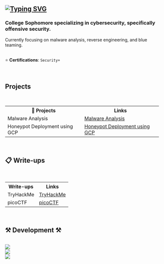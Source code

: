 ## [![Typing SVG](https://readme-typing-svg.demolab.com?font=Fira+Code&duration=2500&pause=200&color=49F7B6&width=435&lines=Hey%2C+it's+Mujtabaa!;currently%3A+boxing+with+malware;currently%3A+breaking+my+keyboard;currently%3A+mastering+the+dark+arts)](https://git.io/typing-svg)

<h3 align="left">College Sophomore specializing in cybersecurity, specifically offensive security. </h3>

<div align="left">
Currently focusing on malware analysis, reverse engineering, and blue teaming. 
<br>
<br>
  
  ⭐ **Certifications**: `Security+`
</div>

<br>
<!-- Projects -->
<h2 align=left> Projects</h2>
<br>
<div align="left">
  <table>
    <tr>
      <th>🌱 Projects</th>
      <th>Links</th>
    </tr>
    <tr>
      <td>Malware Analysis</td>
      <td><a href="https://github.com/mushy2005/Malware-Analysis">Malware Analysis</a></td>
      <tr>
      <td>Honeypot Deployment using GCP</td>
      <td><a href="https://github.com/mushy2005/Honeypot">Honeypot Deployment using GCP</a></td>
    </tr>
    </tr>
  </table>
</div>

<br>

<!-- Writeups -->
<h2 align=left>📋 Write-ups</h2>
<br>
<div align="left">
  <table>
    <tr>
      <th>Write-ups</th>
      <th>Links</th>
    </tr>
    <tr>
      <td>TryHackMe</td>
      <td><a href="https://github.com/mushy2005/TryHackMe-Writeups">TryHackMe</a></td>
    </tr>
    <tr>
      <td>picoCTF</td>
      <td><a href="https://github.com/mushy2005/picoCTF">picoCTF</a></td>
    </tr>
  </table>
</div>

<br>

<!-- add Projects section  -->

<!-- Development -->
<h2 align="left">⚒️ Development ⚒️</h2>
<br/>
<div align="left">
    <img src="https://skillicons.dev/icons?i=css,html,java,python" /> <br>
    <img src="https://skillicons.dev/icons?i=bash,powershell,vim,vscode" /> <br>
    <img src="https://skillicons.dev/icons?i=arch,windows,linux,kali" /> <br>
</div>
